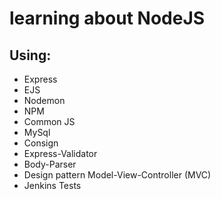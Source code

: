 # learning about NodeJS
## Using:
* Express
* EJS
* Nodemon
* NPM
* Common JS
* MySql
* Consign
* Express-Validator
* Body-Parser
* Design pattern Model-View-Controller (MVC)
* Jenkins Tests
